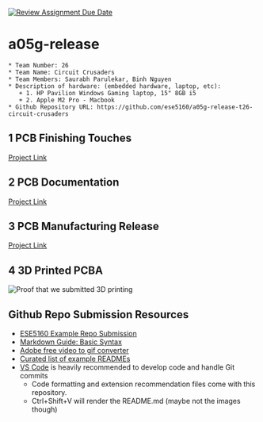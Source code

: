 [![Review Assignment Due Date](https://classroom.github.com/assets/deadline-readme-button-24ddc0f5d75046c5622901739e7c5dd533143b0c8e959d652212380cedb1ea36.svg)](https://classroom.github.com/a/8iX7Ein-)
# a05g-release

    * Team Number: 26
    * Team Name: Circuit Crusaders
    * Team Members: Saurabh Parulekar, Binh Nguyen
    * Description of hardware: (embedded hardware, laptop, etc):
       + 1. HP Pavilion Windows Gaming laptop, 15" 8GB i5
       + 2. Apple M2 Pro - Macbook  
    * Github Repository URL: https://github.com/ese5160/a05g-release-t26-circuit-crusaders

## 1 PCB Finishing Touches
[Project Link](https://upenn-eselabs.365.altium.com/designs/114505C5-8A92-40C3-9C26-AFBB1F629568#design)

## 2 PCB Documentation
[Project Link](https://upenn-eselabs.365.altium.com/designs/114505C5-8A92-40C3-9C26-AFBB1F629568#design)

## 3 PCB Manufacturing Release
[Project Link](https://upenn-eselabs.365.altium.com/designs/114505C5-8A92-40C3-9C26-AFBB1F629568#design)

## 4 3D Printed PCBA
![Proof that we submitted 3D printing](https://github.com/ese5160/a05g-release-t26-circuit-crusaders/blob/main/image/Email.jpeg)

## Github Repo Submission Resources

* [ESE5160 Example Repo Submission](https://github.com/ese5160/example-repository-submission)
* [Markdown Guide: Basic Syntax](https://www.markdownguide.org/basic-syntax/)
* [Adobe free video to gif converter](https://www.adobe.com/express/feature/video/convert/video-to-gif)
* [Curated list of example READMEs](https://github.com/matiassingers/awesome-readme)
* [VS Code](https://code.visualstudio.com/) is heavily recommended to develop code and handle Git commits
  * Code formatting and extension recommendation files come with this repository.
  * Ctrl+Shift+V will render the README.md (maybe not the images though)
